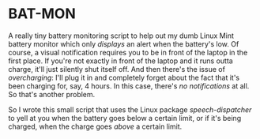 # BAT-MON
A really tiny battery monitoring script to help out my dumb Linux Mint battery monitor which only _displays_ an alert when the battery's low. Of course, a visual notification requires you to be in front of the laptop in the first place. If you're not exactly in front of the laptop and it runs outta charge, it'll just silently shut itself off. And then there's the issue of _overcharging_: I'll plug it in and completely forget about the fact that it's been charging for, say, 4 hours. In this case, there's _no notifications_ at all. So that's another problem.

So I wrote this small script that uses the Linux package _speech-dispatcher_ to yell at you when the battery goes below a certain limit, or if it's being charged, when the charge goes _above_ a certain limit. 